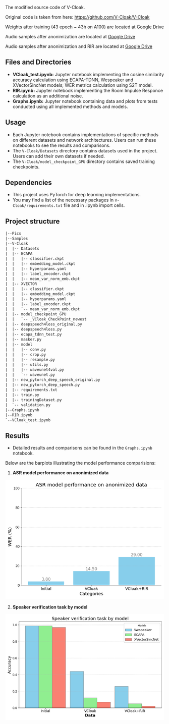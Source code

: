 The modified source code of V-Cloak.

Original code is taken from here: https://github.com/V-Cloak/V-Cloak

Weights after training (43 epoch ~ 43h on A100) are located at [Google Drive](https://drive.google.com/file/d/18a9uxaoJKU6JEB_SFGv7YFLnOGp865Oo/view?usp=drive_link)

Audio samples after anonimization are located at [Google Drive](https://drive.google.com/file/d/1osN5d8TXyg8HsBkdaDN8KlDwn3xpqgVb/view?usp=sharing)

Audio samples after anonimization and RIR are located at [Google Drive](https://drive.google.com/file/d/1KIBR0mT3hnM9Wm8nxtTVLZckx2z4QE-E/view?usp=sharing)

## Files and Directories

- **VCloak_test.ipynb:** Jupyter notebook implementing the cosine similarity accuracy calculation using ECAPA-TDNN, Wespeaker and XVectorSincNet models; WER metrics calculation using S2T model.
- **RIR.ipynb:** Jupyter notebook implementing the Room Impulse Responce calculation as an additional noise.
- **Graphs.ipynb:** Jupyter notebook containing data and plots from tests conducted using all implemented methods and models.

## Usage
- Each Jupyter notebook contains implementations of specific methods on different datasets and network architectures. Users can run these notebooks to see the results and comparisons.
- The `V-Cloak/Datasets` directory contains datasets used in the project. Users can add their own datasets if needed.
- The `V-Cloak/model_checkpoint_GPU` directory contains saved training checkpoints.

## Dependencies
- This project uses PyTorch for deep learning implementations.
- You may find a list of the necessary packages in `V-Cloak/requirements.txt` file and in .ipynb import cells.


## Project structure

```shell
|--Pics
|--Samples
|--V-Cloak
|  |-- Datasets
|  |-- ECAPA
|  |   |-- classifier.ckpt
|  |   |-- embedding_model.ckpt
|  |   |-- hyperparams.yaml
|  |   |-- label_encoder.ckpt
|  |   |-- mean_var_norm_emb.ckpt
|  |-- XVECTOR
|  |   |-- classifier.ckpt
|  |   |-- embedding_model.ckpt
|  |   |-- hyperparams.yaml
|  |   |-- label_encoder.ckpt
|  |   `-- mean_var_norm_emb.ckpt
|  |-- model_checkpoint_GPU
|  |   `-- _VCloak_CheckPoint_newest
|  |-- deepspeech4loss_original.py
|  |-- deepspeech4loss.py
|  |-- ecapa_tdnn_test.py
|  |-- masker.py
|  |-- model
|  |   |-- conv.py
|  |   |-- crop.py
|  |   |-- resample.py
|  |   |-- utils.py
|  |   |-- waveunet4val.py
|  |   `-- waveunet.py
|  |-- new_pytorch_deep_speech_original.py
|  |-- new_pytorch_deep_speech.py
|  |-- requirements.txt
|  |-- train.py
|  |-- trainingDataset.py
|  `-- validation.py
|--Graphs.ipynb
|--RIR.ipynb
`--VCloak_test.ipynb
```


## Results
- Detailed results and comparisons can be found in the `Graphs.ipynb` notebook.

Below are the barplots illustrating the model performance comparisions: 

1. **ASR model performance on anonimized data**

<p align="center"><img src="pics/Picture_2.png" width="600">

2. **Speaker verification task by model**

<p align="center"><img src="pics/Picture_1.png" width="600">
